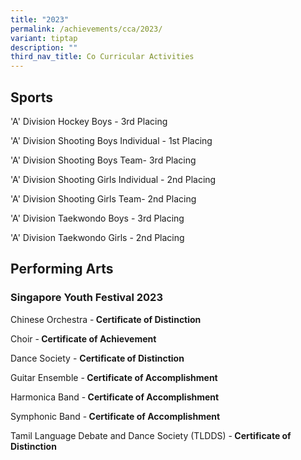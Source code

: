 ```yaml
---
title: "2023"
permalink: /achievements/cca/2023/
variant: tiptap
description: ""
third_nav_title: Co Curricular Activities
---
```

<h2>Sports</h2>
<p>'A' Division Hockey Boys - 3rd Placing</p>
<p>'A' Division Shooting Boys Individual - 1st Placing</p>
<p>'A' Division Shooting Boys Team- 3rd Placing</p>
<p>'A' Division Shooting Girls Individual - 2nd Placing</p>
<p>'A' Division Shooting Girls Team- 2nd Placing</p>
<p>'A' Division Taekwondo Boys - 3rd Placing</p>
<p>'A' Division Taekwondo Girls - 2nd Placing</p>
<h2>Performing Arts</h2>
<h3>Singapore Youth Festival 2023</h3>
<p>Chinese Orchestra -<strong> Certificate of Distinction</strong>
</p>
<p>Choir -<strong> Certificate of Achievement</strong>
</p>
<p>Dance Society - <strong>Certificate of Distinction</strong>
</p>
<p>Guitar Ensemble -<strong> Certificate of Accomplishment</strong>
</p>
<p>Harmonica Band -<strong> Certificate of Accomplishment</strong>
</p>
<p>Symphonic Band -<strong> Certificate of Accomplishment</strong>
</p>
<p>Tamil Language Debate and Dance Society (TLDDS) -<strong> Certificate of Distinction</strong>
</p>